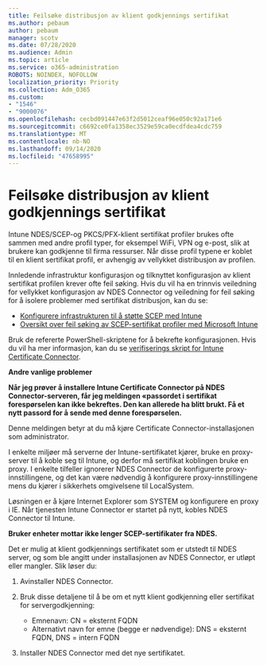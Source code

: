 ```yaml
---
title: Feilsøke distribusjon av klient godkjennings sertifikat
ms.author: pebaum
author: pebaum
manager: scotv
ms.date: 07/28/2020
ms.audience: Admin
ms.topic: article
ms.service: o365-administration
ROBOTS: NOINDEX, NOFOLLOW
localization_priority: Priority
ms.collection: Adm_O365
ms.custom:
- "1546"
- "9000076"
ms.openlocfilehash: cecbd091447e63f2d5012ceaf96e050c92a171e6
ms.sourcegitcommit: c6692ce0fa1358ec3529e59ca0ecdfdea4cdc759
ms.translationtype: MT
ms.contentlocale: nb-NO
ms.lasthandoff: 09/14/2020
ms.locfileid: "47658995"
---
```

# <a name="troubleshooting-client-authentication-certificate-deployment"></a>Feilsøke distribusjon av klient godkjennings sertifikat

Intune NDES/SCEP-og PKCS/PFX-klient sertifikat profiler brukes ofte sammen med andre profil typer, for eksempel WiFi, VPN og e-post, slik at brukere kan godkjenne til firma ressurser. Når disse profil typene er koblet til en klient sertifikat profil, er avhengig av vellykket distribusjon av profilen.

Innledende infrastruktur konfigurasjon og tilknyttet konfigurasjon av klient sertifikat profilen krever ofte feil søking. Hvis du vil ha en trinnvis veiledning for vellykket konfigurasjon av NDES Connector og veiledning for feil søking for å isolere problemer med sertifikat distribusjon, kan du se: 

- [Konfigurere infrastrukturen til å støtte SCEP med Intune](https://support.microsoft.com/help/4459540/troubleshoot-ndes-configuration-for-use-with-intune)
- [Oversikt over feil søking av SCEP-sertifikat profiler med Microsoft Intune](https://support.microsoft.com/help/4457481/troubleshooting-scep-certificate-profile-deployment-in-intune)

Bruk de refererte PowerShell-skriptene for å bekrefte konfigurasjonen. Hvis du vil ha mer informasjon, kan du se [verifiserings skript for Intune Certificate Connector](https://github.com/microsoftgraph/powershell-intune-samples/tree/master/CertificationAuthority).

  
**Andre vanlige problemer**

**Når jeg prøver å installere Intune Certificate Connector på NDES Connector-serveren, får jeg meldingen «passordet i sertifikat forespørselen kan ikke bekreftes. Den kan allerede ha blitt brukt. Få et nytt passord for å sende med denne forespørselen.**  

Denne meldingen betyr at du må kjøre Certificate Connector-installasjonen som administrator.

I enkelte miljøer må serverne der Intune-sertifikatet kjører, bruke en proxy-server til å koble seg til Intune, og derfor må sertifikat koblingen bruke en proxy. I enkelte tilfeller ignorerer NDES Connector de konfigurerte proxy-innstillingene, og det kan være nødvendig å konfigurere proxy-innstillingene mens du kjører i sikkerhets omgivelsene til LocalSystem. 
 
Løsningen er å kjøre Internet Explorer som SYSTEM og konfigurere en proxy i IE. Når tjenesten Intune Connector er startet på nytt, kobles NDES Connector til Intune.

**Bruker enheter mottar ikke lenger SCEP-sertifikater fra NDES.**

Det er mulig at klient godkjennings sertifikatet som er utstedt til NDES server, og som ble angitt under installasjonen av NDES Connector, er utløpt eller mangler. Slik løser du: 
 
1. Avinstaller NDES Connector.  
2. Bruk disse detaljene til å be om et nytt klient godkjenning eller sertifikat for servergodkjenning: 
 
    - Emnenavn: CN = eksternt FQDN  
    - Alternativt navn for emne (begge er nødvendige): DNS = eksternt FQDN, DNS = intern FQDN 
 
3. Installer NDES Connector med det nye sertifikatet.